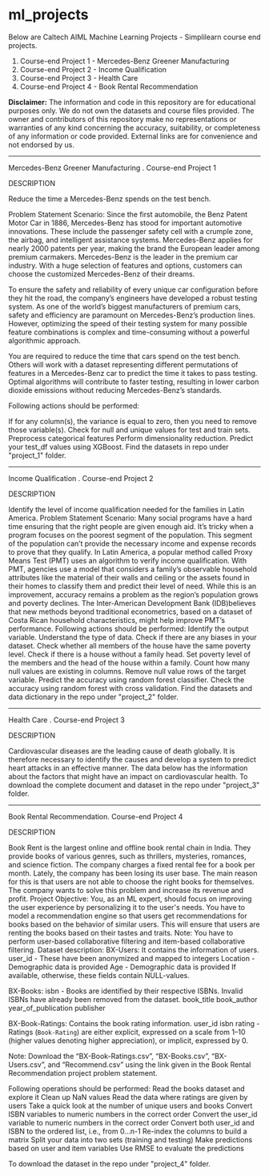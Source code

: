 # ml_projects

Below are Caltech AIML Machine Learning Projects - Simplilearn course end projects. 
1. Course-end Project 1 - Mercedes-Benz Greener Manufacturing
2. Course-end Project 2 - Income Qualification
3. Course-end Project 3 - Health Care
4. Course-end Project 4 - Book Rental Recommendation

**Disclaimer:**
The information and code in this repository are for educational purposes only. We do not own the datasets and course files provided. The owner and contributors of this repository make no representations or warranties of any kind concerning the accuracy, suitability, or completeness of any information or code provided. External links are for convenience and not endorsed by us.

-------------------------

Mercedes-Benz Greener Manufacturing .
Course-end Project 1

DESCRIPTION

Reduce the time a Mercedes-Benz spends on the test bench.

Problem Statement Scenario:
Since the first automobile, the Benz Patent Motor Car in 1886, Mercedes-Benz has stood for important automotive innovations. These include the passenger safety cell with a crumple zone, the airbag, and intelligent assistance systems. Mercedes-Benz applies for nearly 2000 patents per year, making the brand the European leader among premium carmakers. Mercedes-Benz is the leader in the premium car industry. With a huge selection of features and options, customers can choose the customized Mercedes-Benz of their dreams.

To ensure the safety and reliability of every unique car configuration before they hit the road, the company’s engineers have developed a robust testing system. As one of the world’s biggest manufacturers of premium cars, safety and efficiency are paramount on Mercedes-Benz’s production lines. However, optimizing the speed of their testing system for many possible feature combinations is complex and time-consuming without a powerful algorithmic approach.

You are required to reduce the time that cars spend on the test bench. Others will work with a dataset representing different permutations of features in a Mercedes-Benz car to predict the time it takes to pass testing. Optimal algorithms will contribute to faster testing, resulting in lower carbon dioxide emissions without reducing Mercedes-Benz’s standards.

Following actions should be performed:

If for any column(s), the variance is equal to zero, then you need to remove those variable(s).
Check for null and unique values for test and train sets.
Preprocess categorical features
Perform dimensionality reduction.
Predict your test_df values using XGBoost.
Find the datasets in repo under "project_1" folder.

------------------------


Income Qualification .
Course-end Project 2

DESCRIPTION

Identify the level of income qualification needed for the families in Latin America.
Problem Statement Scenario:
Many social programs have a hard time ensuring that the right people are given enough aid. It’s tricky when a program focuses on the poorest segment of the population. This segment of the population can’t provide the necessary income and expense records to prove that they qualify.
In Latin America, a popular method called Proxy Means Test (PMT) uses an algorithm to verify income qualification. With PMT, agencies use a model that considers a family’s observable household attributes like the material of their walls and ceiling or the assets found in their homes to
classify them and predict their level of need.
While this is an improvement, accuracy remains a problem as the region’s population grows and poverty declines.
The Inter-American Development Bank (IDB)believes that new methods beyond traditional econometrics, based on a dataset of Costa Rican household characteristics, might help improve PMT’s performance.
Following actions should be performed:
Identify the output variable.
Understand the type of data.
Check if there are any biases in your dataset.
Check whether all members of the house have the same poverty level.
Check if there is a house without a family head.
Set poverty level of the members and the head of the house within a family.
Count how many null values are existing in columns.
Remove null value rows of the target variable.
Predict the accuracy using random forest classifier.
Check the accuracy using random forest with cross validation.
Find the datasets and data dictionary in the repo under "project_2" folder.

------------------------

Health Care .
Course-end Project 3

DESCRIPTION

Cardiovascular diseases are the leading cause of death globally. It is therefore necessary to identify the causes and develop a system to predict heart attacks in an effective manner. The data below has the information about the factors that might have an impact on cardiovascular health. 
To download the complete document and dataset in the repo under "project_3" folder.

------------------------
Book Rental Recommendation.
Course-end Project 4

DESCRIPTION

Book Rent is the largest online and offline book rental chain in India. They provide books of various genres, such as thrillers, mysteries, romances, and science fiction. The company charges a fixed rental fee for a book per month. Lately, the company has been losing its user base. The main reason for this is that users are not able to choose the right books for themselves. The company wants to solve this problem and increase its revenue and profit. 
Project Objective:
You, as an ML expert, should focus on improving the user experience by personalizing it to the user's needs. You have to model a recommendation engine so that users get recommendations for books based on the behavior of similar users. This will ensure that users are renting the books based on their tastes and traits.
Note: You have to perform user-based collaborative filtering and item-based collaborative filtering.
Dataset description:
BX-Users: It contains the information of users.
user_id - These have been anonymized and mapped to integers
Location - Demographic data is provided
Age - Demographic data is provided
If available, otherwise, these fields contain NULL-values.
 
BX-Books: 
isbn - Books are identified by their respective ISBNs. Invalid ISBNs have already been removed from the dataset.
book_title
book_author
year_of_publication
publisher

 
BX-Book-Ratings: Contains the book rating information. 
user_id
isbn
rating - Ratings (`Book-Rating`) are either explicit, expressed on a scale from 1–10 (higher values denoting higher appreciation), or implicit, expressed by 0.
 
Note: Download the “BX-Book-Ratings.csv”, “BX-Books.csv”, “BX-Users.csv”, and “Recommend.csv” using the link given in the Book Rental Recommendation project problem statement.
 
Following operations should be performed:
Read the books dataset and explore it
Clean up NaN values
Read the data where ratings are given by users
Take a quick look at the number of unique users and books
Convert ISBN variables to numeric numbers in the correct order
Convert the user_id variable to numeric numbers in the correct order
Convert both user_id and ISBN to the ordered list, i.e., from 0...n-1
Re-index the columns to build a matrix
Split your data into two sets (training and testing)
Make predictions based on user and item variables
Use RMSE to evaluate the predictions
 
To download the dataset in the repo under "project_4" folder.


